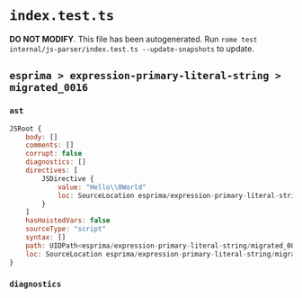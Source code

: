 # `index.test.ts`

**DO NOT MODIFY**. This file has been autogenerated. Run `rome test internal/js-parser/index.test.ts --update-snapshots` to update.

## `esprima > expression-primary-literal-string > migrated_0016`

### `ast`

```javascript
JSRoot {
	body: []
	comments: []
	corrupt: false
	diagnostics: []
	directives: [
		JSDirective {
			value: "Hello\\0World"
			loc: SourceLocation esprima/expression-primary-literal-string/migrated_0016/input.js 1:0-1:14
		}
	]
	hasHoistedVars: false
	sourceType: "script"
	syntax: []
	path: UIDPath<esprima/expression-primary-literal-string/migrated_0016/input.js>
	loc: SourceLocation esprima/expression-primary-literal-string/migrated_0016/input.js 1:0-1:14
}
```

### `diagnostics`

```

```
